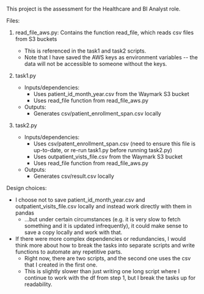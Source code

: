 This project is the assessment for the Healthcare and BI Analyst role. 

Files:
1) read_file_aws.py: Contains the function read_file, which reads csv files from S3 buckets
	- This is referenced in the task1 and task2 scripts.
	- Note that I have saved the AWS keys as environment variables -- the data will not be accessible to someone without the keys.

2) task1.py
	- Inputs/dependencies:
		- Uses patient_id_month_year.csv from the Waymark S3 bucket
		- Uses read_file function from read_file_aws.py
	- Outputs:
		- Generates csv/patient_enrollment_span.csv locally

3) task2.py
	- Inputs/dependencies:
		- Uses csv/patent_enrollment_span.csv (need to ensure this file is up-to-date, or re-run task1.py before running task2.py)
		- Uses outpatient_vists_file.csv from the Waymark S3 bucket
		- Uses read_file function from read_file_aws.py
	- Outputs:
		- Generates csv/result.csv locally



Design choices:
- I choose not to save patient_id_month_year.csv and outpatient_visits_file.csv locally and instead work directly with them in pandas
	- ...but under certain circumstances (e.g. it is very slow to fetch something and it is updated infrequently), it could make sense to save a copy locally and work with that.
- If there were more complex dependencies or redundancies, I would think more about how to break the tasks into separate scripts and write functions to automate any repetitive parts.
	- Right now, there are two scripts, and the second one uses the csv that I created in the first one.
	- This is slightly slower than just writing one long script where I continue to work with the df from step 1, but I break the tasks up for readability.